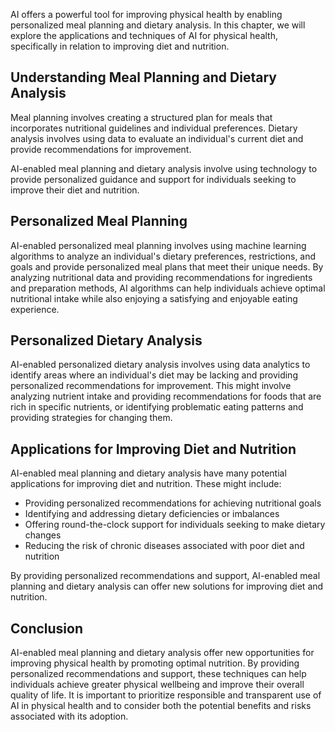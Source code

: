 
AI offers a powerful tool for improving physical health by enabling personalized meal planning and dietary analysis. In this chapter, we will explore the applications and techniques of AI for physical health, specifically in relation to improving diet and nutrition.

Understanding Meal Planning and Dietary Analysis
------------------------------------------------

Meal planning involves creating a structured plan for meals that incorporates nutritional guidelines and individual preferences. Dietary analysis involves using data to evaluate an individual's current diet and provide recommendations for improvement.

AI-enabled meal planning and dietary analysis involve using technology to provide personalized guidance and support for individuals seeking to improve their diet and nutrition.

Personalized Meal Planning
--------------------------

AI-enabled personalized meal planning involves using machine learning algorithms to analyze an individual's dietary preferences, restrictions, and goals and provide personalized meal plans that meet their unique needs. By analyzing nutritional data and providing recommendations for ingredients and preparation methods, AI algorithms can help individuals achieve optimal nutritional intake while also enjoying a satisfying and enjoyable eating experience.

Personalized Dietary Analysis
-----------------------------

AI-enabled personalized dietary analysis involves using data analytics to identify areas where an individual's diet may be lacking and providing personalized recommendations for improvement. This might involve analyzing nutrient intake and providing recommendations for foods that are rich in specific nutrients, or identifying problematic eating patterns and providing strategies for changing them.

Applications for Improving Diet and Nutrition
---------------------------------------------

AI-enabled meal planning and dietary analysis have many potential applications for improving diet and nutrition. These might include:

* Providing personalized recommendations for achieving nutritional goals
* Identifying and addressing dietary deficiencies or imbalances
* Offering round-the-clock support for individuals seeking to make dietary changes
* Reducing the risk of chronic diseases associated with poor diet and nutrition

By providing personalized recommendations and support, AI-enabled meal planning and dietary analysis can offer new solutions for improving diet and nutrition.

Conclusion
----------

AI-enabled meal planning and dietary analysis offer new opportunities for improving physical health by promoting optimal nutrition. By providing personalized recommendations and support, these techniques can help individuals achieve greater physical wellbeing and improve their overall quality of life. It is important to prioritize responsible and transparent use of AI in physical health and to consider both the potential benefits and risks associated with its adoption.

